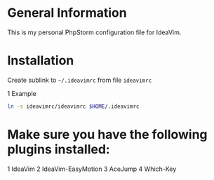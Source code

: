 # General Information
This is my personal PhpStorm configuration file for IdeaVim.

# Installation
Create sublink to `~/.ideavimrc` from file `ideavimrc`

1 Example
```bash
ln -s ideavimrc/ideavimrc $HOME/.ideavimrc

```

# Make sure you have the following plugins installed: 
1 IdeaVim
2 IdeaVim-EasyMotion
3 AceJump
4 Which-Key

